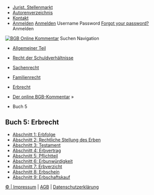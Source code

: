   * [Jurist. Stellenmarkt](https://bgb.kommentar.de/</job-board> "Jurist. Stellenmarkt")
  * [Autorenverzeichnis](https://bgb.kommentar.de/</Autorenverzeichnis> "Autorenverzeichnis")
  * [Kontakt](https://bgb.kommentar.de/</Kontakt>)
  * [Anmelden](https://bgb.kommentar.de/<#login> "show login form") [Anmelden](https://bgb.kommentar.de/<#> "hide login form") Username Password
[Forgot your password?](https://bgb.kommentar.de/</user/forgotpassword>) Anmelden 


[![BGB Online Kommentar](https://bgb.kommentar.de/extension/bgb/design/bgb/images/logo.png)](https://bgb.kommentar.de/</> "BGB Online Kommentar")
Suchen
Navigation
  * [Allgemeiner Teil](https://bgb.kommentar.de/</Buch-1>)
  * [Recht der Schuldverhältnisse](https://bgb.kommentar.de/</Buch-2>)
  * [Sachenrecht](https://bgb.kommentar.de/</Buch-3>)
  * [Familienrecht](https://bgb.kommentar.de/</Buch-4>)
  * [Erbrecht](https://bgb.kommentar.de/</Buch-5>)


  * [Der online BGB-Kommentar](https://bgb.kommentar.de/</>) »
  * Buch 5 


## Buch 5: Erbrecht
  * [Abschnitt 1: Erbfolge](https://bgb.kommentar.de/</Buch-5/Abschnitt-1>)
  * [Abschnitt 2: Rechtliche Stellung des Erben](https://bgb.kommentar.de/</Buch-5/Abschnitt-2>)
  * [Abschnitt 3: Testament](https://bgb.kommentar.de/</Buch-5/Abschnitt-3>)
  * [Abschnitt 4: Erbvertrag](https://bgb.kommentar.de/</Buch-5/Abschnitt-4>)
  * [Abschnitt 5: Pflichtteil](https://bgb.kommentar.de/</Buch-5/Abschnitt-5>)
  * [Abschnitt 6: Erbunwürdigkeit](https://bgb.kommentar.de/</Buch-5/Abschnitt-6>)
  * [Abschnitt 7: Erbverzicht](https://bgb.kommentar.de/</Buch-5/Abschnitt-7>)
  * [Abschnitt 8: Erbschein](https://bgb.kommentar.de/</Buch-5/Abschnitt-8>)
  * [Abschnitt 9: Erbschaftskauf](https://bgb.kommentar.de/</Buch-5/Abschnitt-9>)


[© | Impressum](https://bgb.kommentar.de/</Kontakt>) | [AGB](https://bgb.kommentar.de/</AGB>) | [Datenschutzerklärung](https://bgb.kommentar.de/</Datenschutzerklaerung-fuer-Leser>)
